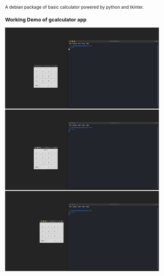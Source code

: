 A debian package of basic calculator powered by python and tkinter.

### 

<h3>Working Demo of gcalculator app</h3>
<img src="/images/calci-demo.png">
<img src="/images/calci-demo1.png">
<img src="/images/calci-demo2.png">